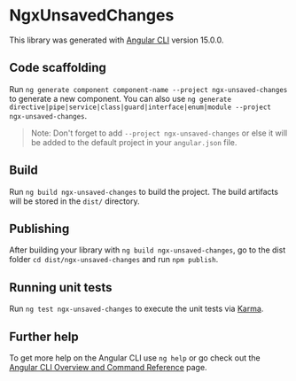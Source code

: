 # NgxUnsavedChanges

This library was generated with [Angular CLI](https://github.com/angular/angular-cli) version 15.0.0.

## Code scaffolding

Run `ng generate component component-name --project ngx-unsaved-changes` to generate a new component. You can also use `ng generate directive|pipe|service|class|guard|interface|enum|module --project ngx-unsaved-changes`.
> Note: Don't forget to add `--project ngx-unsaved-changes` or else it will be added to the default project in your `angular.json` file. 

## Build

Run `ng build ngx-unsaved-changes` to build the project. The build artifacts will be stored in the `dist/` directory.

## Publishing

After building your library with `ng build ngx-unsaved-changes`, go to the dist folder `cd dist/ngx-unsaved-changes` and run `npm publish`.

## Running unit tests

Run `ng test ngx-unsaved-changes` to execute the unit tests via [Karma](https://karma-runner.github.io).

## Further help

To get more help on the Angular CLI use `ng help` or go check out the [Angular CLI Overview and Command Reference](https://angular.io/cli) page.
